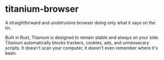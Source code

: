 # titanium-browser
A straightforward and unobtruisive browser doing only what it says on the tin.

Built in Rust, Titanium is designed to remain stable and always on your side. Titanium automatically blocks trackers, cookies, ads, and unnessecary scripts. It doesn't scan your computer, it doesn't even remember where it's been. 


